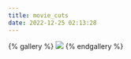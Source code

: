 ```yaml
---
title: movie_cuts
date: 2022-12-25 02:13:28
---
```

{% gallery %}
![](/pics/movie-cuts/vlcsnap-2022-02-03-00h22m47s384.png)
{% endgallery %}
